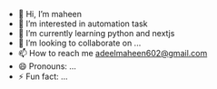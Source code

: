 - 👋 Hi, I’m maheen
- 👀 I’m interested in automation task
- 🌱 I’m currently learning python and nextjs 
- 💞️ I’m looking to collaborate on ...
- 📫 How to reach me adeelmaheen602@gmail.com
- 😄 Pronouns: ...
- ⚡ Fun fact: ...

<!---
adeelmaheen/adeelmaheen is a ✨ special ✨ repository because its `README.md` (this file) appears on your GitHub profile.
You can click the Preview link to take a look at your changes.
--->
